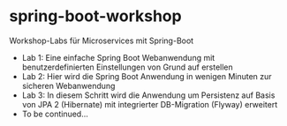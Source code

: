 spring-boot-workshop
====================

Workshop-Labs für Microservices mit Spring-Boot

* Lab 1: Eine einfache Spring Boot Webanwendung mit benutzerdefinierten Einstellungen von Grund auf erstellen
* Lab 2: Hier wird die Spring Boot Anwendung in wenigen Minuten zur sicheren Webanwendung
* Lab 3: In diesem Schritt wird die Anwendung um Persistenz auf Basis von JPA 2 (Hibernate) mit integrierter DB-Migration (Flyway) erweitert
* To be continued...